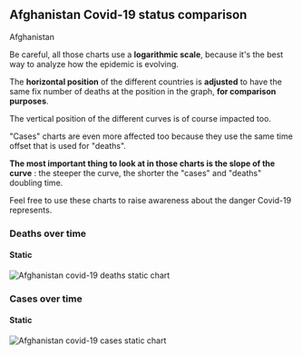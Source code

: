 ## Afghanistan Covid-19 status comparison 

Afghanistan



Be careful, all those charts use a **logarithmic scale**, because it's the best way to analyze how the epidemic is evolving.
 
The **horizontal position** of the different countries is **adjusted** to have the same fix number of deaths at the position in the graph, **for comparison purposes**.

The vertical position of the different curves is of course impacted too.

"Cases" charts are even more affected too because they use the same time offset that is used for "deaths".

**The most important thing to look at in those charts is the slope of the curve** : the steeper the curve, the shorter the "cases" and "deaths" doubling time.

Feel free to use these charts to raise awareness about the danger Covid-19 represents. 


 
### Deaths over time
 
#### Static
![Afghanistan covid-19 deaths static chart](https://raw.githubusercontent.com/madlag/coronavirus_study/master/notebooks/graphs/2020-03-28/countries/Afghanistan/2020-03-28_Afghanistan_deaths.png "Afghanistan covid-19 deaths static chart")   

 
### Cases over time
 
#### Static
![Afghanistan covid-19 cases static chart](https://raw.githubusercontent.com/madlag/coronavirus_study/master/notebooks/graphs/2020-03-28/countries/Afghanistan/2020-03-28_Afghanistan_cases.png "Afghanistan covid-19 cases static chart")   

